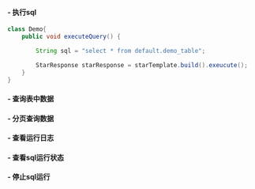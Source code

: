 #### - 执行sql

> 

```java
class Demo{
    public void executeQuery() {

        String sql = "select * from default.demo_table";

        StarResponse starResponse = starTemplate.build().exeucute();
    }
}
```

#### - 查询表中数据


#### - 分页查询数据


#### - 查看运行日志


#### - 查看sql运行状态


#### - 停止sql运行
